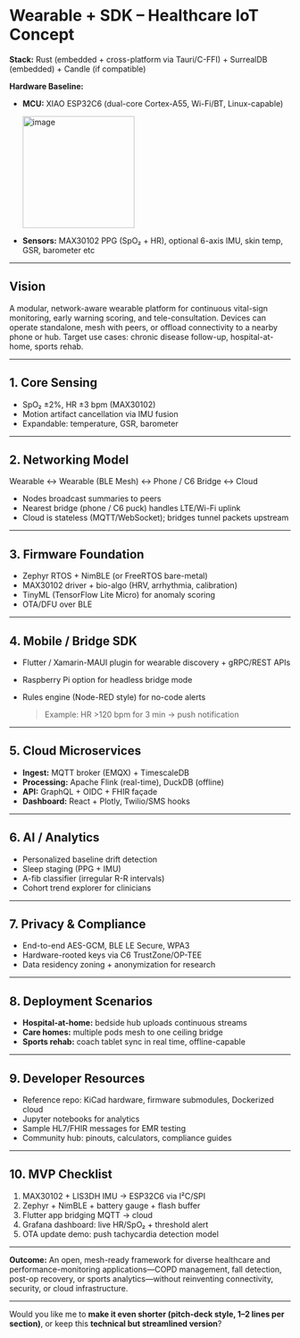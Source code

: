 # Wearable + SDK – Healthcare IoT Concept

**Stack:** Rust (embedded + cross-platform via Tauri/C-FFI) + SurrealDB (embedded) + Candle (if compatible)

**Hardware Baseline:**

* **MCU:** XIAO ESP32C6 (dual-core Cortex-A55, Wi-Fi/BT, Linux-capable)

  <img width="auto" height="200" alt="image" src="https://github.com/user-attachments/assets/93b4fa06-bbe1-46a4-bbbc-61eb7910c3b3" />

* **Sensors:** MAX30102 PPG (SpO₂ + HR),
  optional 6-axis IMU, skin temp, GSR, barometer etc

---

## Vision

A modular, network-aware wearable platform for continuous vital-sign monitoring, early warning scoring, and tele-consultation. Devices can operate standalone, mesh with peers, or offload connectivity to a nearby phone or hub. Target use cases: chronic disease follow-up, hospital-at-home, sports rehab.

---

## 1. Core Sensing

* SpO₂ ±2%, HR ±3 bpm (MAX30102)
* Motion artifact cancellation via IMU fusion
* Expandable: temperature, GSR, barometer

---

## 2. Networking Model

Wearable ↔ Wearable (BLE Mesh) ↔ Phone / C6 Bridge ↔ Cloud

* Nodes broadcast summaries to peers
* Nearest bridge (phone / C6 puck) handles LTE/Wi-Fi uplink
* Cloud is stateless (MQTT/WebSocket); bridges tunnel packets upstream

---

## 3. Firmware Foundation

* Zephyr RTOS + NimBLE (or FreeRTOS bare-metal)
* MAX30102 driver + bio-algo (HRV, arrhythmia, calibration)
* TinyML (TensorFlow Lite Micro) for anomaly scoring
* OTA/DFU over BLE

---

## 4. Mobile / Bridge SDK

* Flutter / Xamarin-MAUI plugin for wearable discovery + gRPC/REST APIs
* Raspberry Pi option for headless bridge mode
* Rules engine (Node-RED style) for no-code alerts

  > Example: HR >120 bpm for 3 min → push notification

---

## 5. Cloud Microservices

* **Ingest:** MQTT broker (EMQX) + TimescaleDB
* **Processing:** Apache Flink (real-time), DuckDB (offline)
* **API:** GraphQL + OIDC + FHIR façade
* **Dashboard:** React + Plotly, Twilio/SMS hooks

---

## 6. AI / Analytics

* Personalized baseline drift detection
* Sleep staging (PPG + IMU)
* A-fib classifier (irregular R-R intervals)
* Cohort trend explorer for clinicians

---

## 7. Privacy & Compliance

* End-to-end AES-GCM, BLE LE Secure, WPA3
* Hardware-rooted keys via C6 TrustZone/OP-TEE
* Data residency zoning + anonymization for research

---

## 8. Deployment Scenarios

* **Hospital-at-home:** bedside hub uploads continuous streams
* **Care homes:** multiple pods mesh to one ceiling bridge
* **Sports rehab:** coach tablet sync in real time, offline-capable

---

## 9. Developer Resources

* Reference repo: KiCad hardware, firmware submodules, Dockerized cloud
* Jupyter notebooks for analytics
* Sample HL7/FHIR messages for EMR testing
* Community hub: pinouts, calculators, compliance guides

---

## 10. MVP Checklist

1. MAX30102 + LIS3DH IMU → ESP32C6 via I²C/SPI
2. Zephyr + NimBLE + battery gauge + flash buffer
3. Flutter app bridging MQTT → cloud
4. Grafana dashboard: live HR/SpO₂ + threshold alert
5. OTA update demo: push tachycardia detection model

---

**Outcome:**
An open, mesh-ready framework for diverse healthcare and performance-monitoring applications—COPD management, fall detection, post-op recovery, or sports analytics—without reinventing connectivity, security, or cloud infrastructure.

---

Would you like me to **make it even shorter (pitch-deck style, 1–2 lines per section)**, or keep this **technical but streamlined version**?
